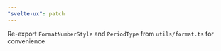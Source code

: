 ```yaml
---
"svelte-ux": patch
---
```


Re-export `FormatNumberStyle` and `PeriodType` from `utils/format.ts` for convenience

